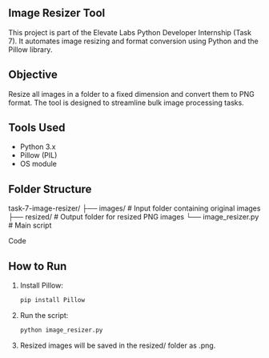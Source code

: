## Image Resizer Tool

This project is part of the Elevate Labs Python Developer Internship (Task 7). It automates image resizing and format conversion using Python and the Pillow library.

## Objective

Resize all images in a folder to a fixed dimension and convert them to PNG format. The tool is designed to streamline bulk image processing tasks.

##  Tools Used

- Python 3.x
- Pillow (PIL)
- OS module

##  Folder Structure

task-7-image-resizer/ 
├── images/ # Input folder containing original images 
├── resized/ # Output folder for resized PNG images 
└── image_resizer.py # Main script

Code

##  How to Run

1. Install Pillow:
   ```bash
   pip install Pillow
2. Run the script:
    ```bash
    python image_resizer.py

3. Resized images will be saved in the resized/ folder as .png.
